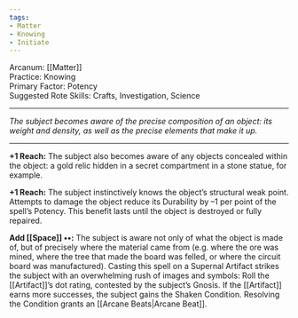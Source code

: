 ```yaml
---
tags:
- Matter
- Knowing
- Initiate
---
```


Arcanum: [[Matter]]\
Practice: Knowing\
Primary Factor: Potency\
Suggested Rote Skills: Crafts, Investigation, Science

---

_The subject becomes aware of the precise composition of an object: its weight and density, as well as the precise elements that make it up._

---

**+1 Reach:** The subject also becomes aware of any objects concealed within the object: a gold relic hidden in a secret compartment in a stone statue, for example.

**+1 Reach:** The subject instinctively knows the object’s structural weak point. Attempts to damage the object reduce its Durability by –1 per point of the spell’s Potency. This benefit lasts until the object is destroyed or fully repaired.

**Add [[Space]] ••:** The subject is aware not only of what the object is made of, but of precisely where the material came from (e.g. where the ore was mined, where the tree that made the board was felled, or where the circuit board was manufactured). Casting this spell on a Supernal Artifact strikes the subject with an overwhelming rush of images and symbols: Roll the [[Artifact]]’s dot rating, contested by the subject’s Gnosis. If the [[Artifact]] earns more successes, the subject gains the Shaken Condition. Resolving the Condition grants an [[Arcane Beats|Arcane Beat]].